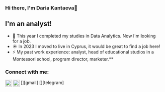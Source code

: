 ### Hi there, I'm Daria Kantaeva👋

## I'm an analyst!
- 🔭 This year I completed my studies in Data Analytics. Now I'm looking for a job.
- ☀️ In 2023 I moved to live in Cyprus, it would be great to find a job here!
- ⚡ My past work experience: analyst, head of educational studios in a Montessori school, program director, marketer.**

### Connect with me:
[<img align="left" alt="daria.kantaeva29@gmail.com" width="22px" src="https://www.pngwing.com/ru/free-png-ahehs" />][gmail]
[<img align="left" alt="https://t.me/kantaevad" width="22px" src="https://www.pngwing.com/ru/free-png-saggv" />][telegram]

<br />
